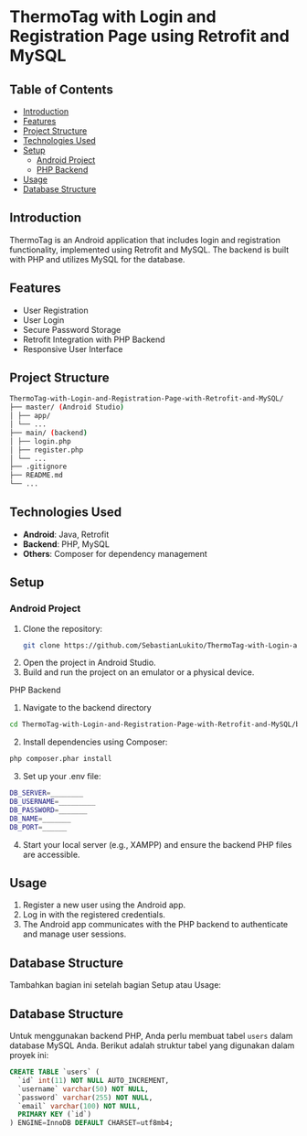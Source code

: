 # ThermoTag with Login and Registration Page using Retrofit and MySQL

## Table of Contents
- [Introduction](#introduction)
- [Features](#features)
- [Project Structure](#project-structure)
- [Technologies Used](#technologies-used)
- [Setup](#setup)
  - [Android Project](#android-project)
  - [PHP Backend](#php-backend)
- [Usage](#usage)
- [Database Structure](#database-structure)

## Introduction
ThermoTag is an Android application that includes login and registration functionality, implemented using Retrofit and MySQL. The backend is built with PHP and utilizes MySQL for the database.

## Features
- User Registration
- User Login
- Secure Password Storage
- Retrofit Integration with PHP Backend
- Responsive User Interface

## Project Structure
```sh
ThermoTag-with-Login-and-Registration-Page-with-Retrofit-and-MySQL/
├── master/ (Android Studio)
│ ├── app/
│ └── ...
├── main/ (backend)
│ ├── login.php
│ ├── register.php
│ └── ...
├── .gitignore
├── README.md
└── ...
```

## Technologies Used
- **Android**: Java, Retrofit
- **Backend**: PHP, MySQL
- **Others**: Composer for dependency management

## Setup

### Android Project
1. Clone the repository:
   ```sh
   git clone https://github.com/SebastianLukito/ThermoTag-with-Login-and-Registration-Page-with-Retrofit-and-MySQL.git

2. Open the project in Android Studio.
3. Build and run the project on an emulator or a physical device.
   
PHP Backend
1. Navigate to the backend directory
 ```sh
cd ThermoTag-with-Login-and-Registration-Page-with-Retrofit-and-MySQL/backend
```
2. Install dependencies using Composer:
 ```sh
php composer.phar install
```
3. Set up your .env file:
 ```sh
DB_SERVER=________
DB_USERNAME=_________
DB_PASSWORD=_______
DB_NAME=_______
DB_PORT=______
```
4. Start your local server (e.g., XAMPP) and ensure the backend PHP files are accessible.

## Usage
1. Register a new user using the Android app.
2. Log in with the registered credentials.
3. The Android app communicates with the PHP backend to authenticate and manage user sessions.

## Database Structure
Tambahkan bagian ini setelah bagian Setup atau Usage:
## Database Structure

Untuk menggunakan backend PHP, Anda perlu membuat tabel `users` dalam database MySQL Anda. Berikut adalah struktur tabel yang digunakan dalam proyek ini:

```sql
CREATE TABLE `users` (
  `id` int(11) NOT NULL AUTO_INCREMENT,
  `username` varchar(50) NOT NULL,
  `password` varchar(255) NOT NULL,
  `email` varchar(100) NOT NULL,
  PRIMARY KEY (`id`)
) ENGINE=InnoDB DEFAULT CHARSET=utf8mb4;
```


